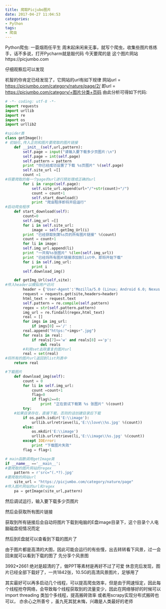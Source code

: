 ```yaml
---
title: 爬取Picjubo图片
date: 2017-04-27 11:04:53
categories: 
- Python
tags:
- 爬虫
---
```

Python爬虫: 一蓑烟雨任平生
 周末起床闲来无事，就写个爬虫，收集些图片练练手，话不多说，打开Pycharm就是敲代码
今天要爬的是 这个图片网站https://picjumbo.com

仔细观察后可以发现


<!-- more -->
机智的你肯定已经发现了，它网站的url有如下规律
网站url = https://picjumbo.com/category/nature/page/2/
即url = https://picjumbo.com/category/+图片分类+页码
由此分析可得如下代码: 
```python
# -*- coding: utf-8 -*-
import requests
import urllib
import re
import os
import urllib2

#spider类
class getImage():
# 初始化,传入正则和图片要爬取的图片链接
    def __init__(self,url,pattern):
        self.page = input("请输入要下载多少页图片:\n")
        self.page = int(self.page)
        self.pattern = pattern
        print "你已经成功设置了下载 %s页图片" %(self.page)
        self.site_url =[]
        count =1
#将要爬取的每一个page的url进行预处理成正确的url
        for i in range(self.page):
            self.site_url.append(url+"/"+str(count)+"/")
            count = count+1
            self.start_download()
            print "爬虫程序即将开启运行"
#启动爬虫程序
    def start_download(self):
        count=0
        self.img_url =[]
        for i in self.site_url:
            image = self.getImg_Url(i)
        print "已经获取到第%s页的所有图片链接" %(count)
        count = count+1
        for li in image:
        self.img_url.append(li)
        print "一共有%s张图片" %(len(self.img_url))
        print "已经将所有图片链接添加到list中，即将开始下载"
        for i in self.img_url:
            print i
        self.download_img()

    def getImg_Url(self,site):
#传入header以模拟用户访问
        header = {'User-Agent':'Mozilla/5.0 (Linux; Android 6.0; Nexus 5 Build/MRA58N) AppleWebKit/537.36 (KHTML, like Gecko) Chrome/57.0.2987.133 Mobile Safari/537.36'}
        request = requests.get(site,headers=header)
        html_text = request.text
        self.pattern = re.compile(self.pattern)
        regex = str(self.pattern.pattern)
        img_url = re.findall(regex,html_text)
        real = []
        for imgs in img_url:
            if imgs[0] =='/' :
        real.append("https:"+imgs+".jpg")
        for reals in real:
            if reals[7]=='w' and reals[8] =='p':
                del reals
        #利用set去除重复的图片url
        real = set(real)
#将所有的图片url返回到list列表中
    return real

#下载图片
    def download_img(self):
        count = 0
        for li in self.img_url:
            count =count+1
            flag=0
            if flag%2==0:
                print "正在尝试下载第 %s 张图片" %(count)
        try:
    #如果目录存在，直接下载，否则的话创建目录后下载
        if os.path.isdir('E:\\image'):
            urllib.urlretrieve(li,'E:\\love\\%s.jpg' %(count))
        else:
            os.mkdir('E:\\image')
            urllib.urlretrieve(li,'E:\\image\\%s.jpg' %(count))
        except IOError:
            print "下载图片失败"
        flag = flag+1

# main函数调用getImage类
if __name__ =='__main__':
#要爬取的图片网站的regex
    pattern = r'src="(.*?).jpg'
#要爬取的网站url
    site_url = "https://picjumbo.com/category/nature/page"
#传入图片网站的url和regex
    pa = getImage(site_url,pattern)
```
然后调试运行，输入要下载多少页图片

然后会获取所有图片链接


获取到所有链接后会自动将图片下载到电脑的E盘image目录下，这个目录个人电脑磁盘视情况而定
 
 
然后到E盘就可以查看到下载的图片了


由于图片都是高清的大图，因此可能会运行的有些慢，出去转转看下风景，过一会回来就可以看到下载的图了
先分享个风景图


3992*2661 绝对是超清的了，做PPT等素材是再好不过了可爱 
休息完后发现，图片已经全部下载好了，一共1842张，10.5G的高清风景图片，足够用了



 
其实最好可以再多启动几个线程，可以提高爬虫效率，但是由于网速恒定，因此每个线程抢夺网络，会导致每个线程获取到的流量变少，因此在网络够好的时候可以import threading 类加个多线程，提高搬砖效率 或者用scrapy实现分布式搬砖也可以，
亦余心之所善兮 ，虽九死其犹未悔，兴趣是人类最好的老师 
